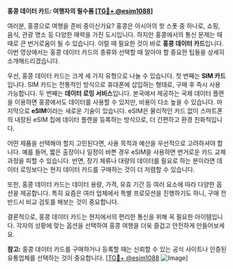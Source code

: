 **홍콩 데이터 카드: 여행자의 필수품 [[TG💪+ @esim1088](https://t.me/s/esim1088)]**

여러분, 홍콩으로 여행을 준비 중이신가요? 홍콩은 아시아의 핫 스폿 중 하나로, 쇼핑, 음식, 관광 명소 등 다양한 매력을 가진 도시입니다. 하지만 홍콩에서의 통신 문제는 때때로 큰 번거로움이 될 수 있습니다. 이럴 때 필요한 것이 바로 **홍콩 데이터 카드**입니다. 이번 영상에서는 홍콩 데이터 카드의 종류와 선택할 때 알아야 할 중요한 팁들을 상세히 소개해드리겠습니다.

우선, 홍콩 데이터 카드는 크게 세 가지 유형으로 나눌 수 있습니다. 첫 번째는 **SIM 카드**입니다. SIM 카드는 전통적인 방식으로 휴대폰에 삽입하는 형태로, 구매 후 즉시 사용 가능합니다. 두 번째는 **데이터 로밍 서비스**입니다. 본국에서 제공하는 국제 데이터 플랜을 이용하면 홍콩에서도 데이터를 사용할 수 있지만, 비용이 다소 높을 수 있습니다. 마지막으로 **eSIM**이라는 새로운 기술이 있습니다. eSIM은 물리적인 카드 없이 스마트폰의 내장된 eSIM 칩에 데이터 플랜을 등록하는 방식으로, 더 간편하고 환경 친화적입니다.

어떤 제품을 선택해야 할지 고민된다면, 사용 목적과 예산을 우선적으로 고려하셔야 합니다. 예를 들어, 짧은 출장이나 일정이 바쁜 경우 eSIM을 사용하면 번거로운 카드 교체 과정을 피할 수 있습니다. 반면, 장기 체류나 대량의 데이터를 필요로 하는 분이라면 데이터 로밍보다는 현지 데이터 카드를 구매하는 것이 더 저렴할 수 있습니다.

또한, 홍콩 데이터 카드는 데이터 용량, 가격, 유효 기간 등 여러 요소에 따라 다양한 옵션을 제공합니다. 특히 요즘은 여러 업체에서 특별 프로모션을 진행하기도 하니, 구매 전 반드시 비교 검토를 해보는 것이 중요합니다.

결론적으로, 홍콩 데이터 카드는 현지에서의 편리한 통신을 위해 꼭 필요한 아이템입니다. 각자의 상황에 맞는 옵션을 선택하여 홍콩 여행을 더욱 즐겁고 안전하게 만들어보세요.

**참고:** 홍콩 데이터 카드를 구매하거나 등록할 때는 신뢰할 수 있는 공식 사이트나 인증된 유통업체를 선택하는 것이 중요합니다. [[TG💪+ @esim1088](https://t.me/s/esim1088) ![Image](https://i.postimg.cc/Y0z9fWf4/image.png)]